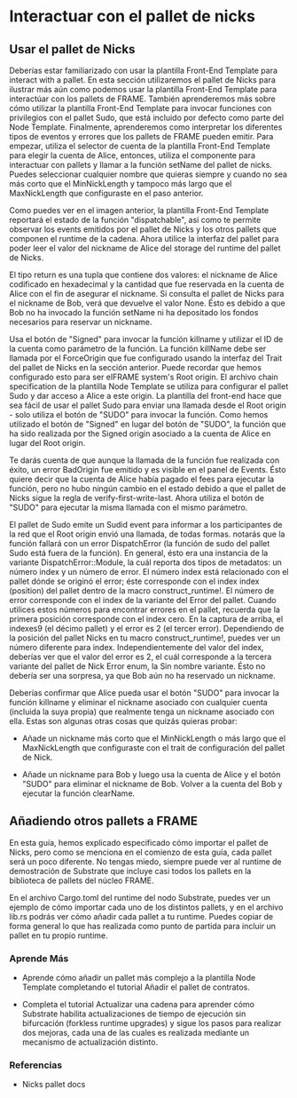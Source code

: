 # Interactuar con el pallet de nicks

## Usar el pallet de Nicks

Deberías estar familiarizado con usar la plantilla Front-End Template para interact with a pallet. En esta sección utilizaremos el pallet de Nicks para ilustrar más aún como podemos usar la plantilla Front-End Template para interactúar con los pallets de FRAME. También aprenderemos más sobre cómo utilizar la plantilla Front-End Template para invocar funciones con privilegios con el pallet Sudo, que está incluido por defecto como parte del Node Template. Finalmente, aprenderemos como interpretar los diferentes tipos de eventos y errores que los pallets de FRAME pueden emitir. Para empezar, utiliza el selector de cuenta de la plantilla Front-End Template para elegir la cuenta de Alice, entonces, utiliza el componente para interactuar con pallets y llamar a la función setName del pallet de nicks. Puedes seleccionar cualquier nombre que quieras siempre y cuando no sea más corto que el MinNickLength y tampoco más largo que el MaxNickLength que configuraste en el paso anterior.

Como puedes ver en el imagen anterior, la plantilla Front-End Template reportará el estado de la función "dispatchable", así como te permite observar los events emitidos por el pallet de Nicks y los otros pallets que componen el runtime de la cadena. Ahora utilice la interfaz del pallet para poder leer el valor del nickname de Alice del storage del runtime del pallet de Nicks.

El tipo return es una tupla que contiene dos valores: el nickname de Alice codificado en hexadecimal y la cantidad que fue reservada en la cuenta de Alice con el fin de asegurar el nickname. Si consulta el pallet de Nicks para el nickname de Bob, verá que devuelve el valor None. Ésto es debido a que Bob no ha invocado la función setName ni ha depositado los fondos necesarios para reservar un nickname.

Usa el botón de "Signed" para invocar la función killname y utilizar el ID de la cuenta como parámetro de la función. La función killName debe ser llamada por el ForceOrigin que fue configurado usando la interfaz del Trait del pallet de Nicks en la sección anterior. Puede recordar que hemos configurado esto para ser elFRAME system's Root origin. El archivo chain specification de la plantilla Node Template se utiliza para configurar el pallet Sudo y dar acceso a Alice a este origin. La plantilla del front-end hace que sea fácil de usar el pallet Sudo para enviar una llamada desde el Root origin - solo utiliza el botón de "SUDO" para invocar la función. Como hemos utilizado el botón de "Signed" en lugar del botón de "SUDO", la función que ha sido realizada por the Signed origin asociado a la cuenta de Alice en lugar del Root origin.

Te darás cuenta de que aunque la llamada de la función fue realizada con éxito, un error BadOrigin fue emitido y es visible en el panel de Events. Ésto quiere decir que la cuenta de Alice había pagado el fees para ejecutar la función, pero no hubo ningún cambio en el estado debido a que el pallet de Nicks sigue la regla de verify-first-write-last. Ahora utiliza el botón de "SUDO" para ejecutar la misma llamada con el mismo parámetro.

El pallet de Sudo emite un Sudid event para informar a los participantes de la red que el Root origin envió una llamada, de todas formas. notarás que la función fallará con un error DispatchError (la función de sudo del pallet Sudo está fuera de la función). En general, ésto era una instancia de la variante DispatchError::Module, la cuál reporta dos tipos de metadatos: un número index y un número de error. El número index está relacionado con el pallet dónde se originó el error; éste corresponde con el index index (position) del pallet dentro de la macro construct_runtime!. El número de error corresponde con el index de la variante del Error del pallet. Cuando utilices estos números para encontrar errores en el pallet, recuerda que la primera posición corresponde con el index cero. En la captura de arriba, el indexes9 (el décimo pallet) y el error es 2 (el tercer error). Dependiendo de la posición del pallet Nicks en tu macro construct_runtime!, puedes ver un número diferente para index. Independientemente del valor del index, deberías ver que el valor del error es 2, el cuál corresponde a la tercera variante del pallet de Nick Error enum, la Sin nombre variante. Ésto no debería ser una sorpresa, ya que Bob aún no ha reservado un nickname.

Deberías confirmar que Alice pueda usar el botón "SUDO" para invocar la función killname y eliminar el nickname asociado con cualquier cuenta (incluida la suya propia) que realmente tenga un nickname asociado con ella. Estas son algunas otras cosas que quizás quieras probar:

- Añade un nickname más corto que el MinNickLength o más largo que el MaxNickLength que configuraste con el trait de configuración del pallet de Nick.

- Añade un nickname para Bob y luego usa la cuenta de Alice y el botón "SUDO" para eliminar el nickname de Bob. Volver a la cuenta del Bob y ejecutar la función clearName.

## Añadiendo otros pallets a FRAME

En esta guía, hemos explicado especificado cómo importar el pallet de Nicks, pero como se menciona en el comienzo de esta guía, cada pallet será un poco diferente. No tengas miedo, siempre puede ver al runtime de demostración de Substrate que incluye casi todos los pallets en la biblioteca de pallets del núcleo FRAME.

En el archivo Cargo.toml del runtime del nodo Substrate, puedes ver un ejemplo de cómo importar cada uno de los distintos pallets, y en el archivo lib.rs podrás ver cómo añadir cada pallet a tu runtime. Puedes copiar de forma general lo que has realizada como punto de partida para incluir un pallet en tu propio runtime.

### Aprende Más

- Aprende cómo añadir un pallet más complejo a la plantilla Node Template completando el tutorial Añadir el pallet de contratos.

- Completa el tutorial Actualizar una cadena para aprender cómo Substrate habilita actualizaciones de tiempo de ejecución sin bifurcación (forkless runtime upgrades) y sigue los pasos para realizar dos mejoras, cada una de las cuales es realizada mediante un mecanismo de actualización distinto.

### Referencias
- Nicks pallet docs